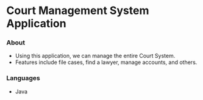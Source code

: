 # Court Management System Application

### About
- Using this application, we can manage the entire Court System.
- Features include file cases, find a lawyer, manage accounts, and others.

### Languages
- Java
